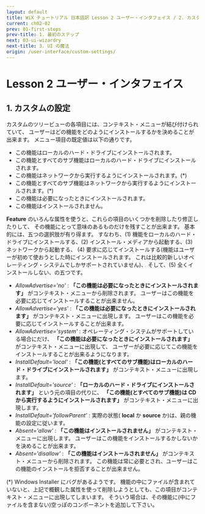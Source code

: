 ```yaml
---
layout: default
title: WiX チュートリアル 日本語訳 Lesson 2 ユーザー・インタフェイス / 2. カスタム設定
current: ch02-02
prev: 01-first-steps
prev-title: 1. 最初のステップ
next: 03-ui-wizardry
next-title: 3. UI の魔法
origin: /user-interface/custom-settings/
---
```

# Lesson 2 ユーザー・インタフェイス

## 1. カスタムの設定

カスタムのツリービューの各項目には、コンテキスト・メニューが結び付けられていて、
ユーザーはどの機能をどのようにインストールするかを決めることが出来ます。
メニュー項目の既定値は以下の通りです。

- この機能はローカルのハード・ドライブにインストールされます。
- この機能とすべてのサブ機能はローカルのハード・ドライブにインストールされます。
- この機能はネットワークから実行するようにインストールされます。(\*)
- この機能とすべてのサブ機能はネットワークから実行するようにインストールされます。(\*)
- この機能は必要になったときにインストールされます。
- この機能はインストールされません。

**Feature** のいろんな属性を使うと、これらの項目のいくつかを削除したり修正したりして、
その機能にとって意味のあるものだけを残すことが出来ます。
基本的には、五つの選択肢が有り得ます。
すなわち、(1) 機能をローカルのハード・ドライブにインストールする、(2) インストール・メディアから起動する、(3) ネットワークから起動する、
(4) 要求に応じてインストールする(機能はユーザーが初めて使おうとした時にインストールされます。
これは比較的新しいオペレーティング・システムでしかサポートされていません)、
そして、(5) 全くインストールしない、の五つです。

- *AllowAdvertise='no'* :
  **「この機能は必要になったときにインストールされます」** がコンテキスト・メニューから削除されます。
  ユーザーはこの機能を必要に応じてインストールすることが出来ません。
- *AllowAdvertise='yes'* :
  **「この機能は必要になったときにインストールされます」** がコンテキスト・メニューに出現します。
  ユーザーはこの機能を必要に応じてインストールすることが出来ます。
- *AllowAdvertise='system'* :
  オペレーティング・システムがサポートしている場合にだけ、
   **「この機能は必要になったときにインストールされます」** がコンテキスト・メニューに出現して、
  ユーザーが必要に応じてこの機能をインストールすることが出来るようになります。
- *InstallDefault='local'* :
  **「この機能(とすべてのサブ機能)はローカルのハード・ドライブにインストールされます」** がコンテキスト・メニューに出現します。
- *InstallDefault='source'* :
  **「ローカルのハード・ドライブにインストールされます」** という元の項目の代りに、
  **「この機能(とすべてのサブ機能)は CD から実行するようにインストールされます」** がコンテキスト・メニューに出現します。
- *InstallDefault='followParent'* :
  実際の状態( **local** か **source** か)は、親の機能の設定に従います。
- *Absent='allow'* :
  **「この機能はインストールされません」** がコンテキスト・メニューに出現します。
  ユーザーはこの機能をインストールするかしないかを決めることが出来ます。
- *Absent='disallow'* :
  **「この機能はインストールされません」** がコンテキスト・メニューから削除されます。
  この機能は常に必要とされ、ユーザーはこの機能のインストールを拒否することが出来ません。

(\*) Windows Installer にバグがあるようです。
機能の中にファイルが含まれていないと、上記で概観した属性を使って削除しようとしても、この項目がコンテキスト・メニューに出現してしまいます。
そういう場合は、その機能に(中にファイルを含まない)空っぽのコンポーネントを追加して下さい。
